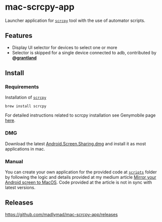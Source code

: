 # mac-scrcpy-app
Launcher application for [`scrcpy`](https://github.com/Genymobile/scrcpy) tool with the use of automator scripts.

## Features
- Display UI selector for devices to select one or more
- Selector is skipped for a single device connected to adb, contributed by **@[grantland](https://github.com/grantland)**

## Install
### Requirements
Installation of [`scrcpy`](https://github.com/Genymobile/scrcpy)
```
brew install scrcpy
```
For detailed instructions related to scrcpy installation see Genymobile page [here](https://github.com/Genymobile/scrcpy#macos).

### DMG
Download the latest [Android.Screen.Sharing.dmg](https://github.com/madlymad/mac-scrcpy-app/releases/latest/download/Android.Screen.Sharing.dmg) and install it as most applications in mac.

### Manual
You can create your own application for the provided code at [`scripts`](https://github.com/madlymad/mac-scrcpy-app/tree/main/scripts) folder by following the logic and details provided at my medium article [Mirror your Android screen to MacOS](https://mandostam.medium.com/mirror-your-android-screen-to-macos-b72804d652bd). Code provided at the article is not in sync with latest versions.

## Releases
https://github.com/madlymad/mac-scrcpy-app/releases
